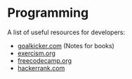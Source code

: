 # Programming

A list of useful resources for developers:

* [goalkicker.com](https://goalkicker.com) (Notes for books)
* [exercism.org](https://exercism.org)
* [freecodecamp.org](https://www.freecodecamp.org)
* [hackerrank.com](https://www.hackerrank.com)

